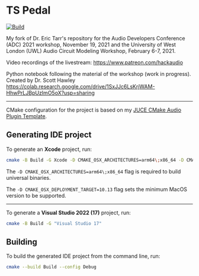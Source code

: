 # TS Pedal

[![Build](https://img.shields.io/github/workflow/status/anthonyalfimov/TSPedal/Validation/main?logo=github)](https://github.com/anthonyalfimov/TSPedal/actions)

My fork of Dr. Eric Tarr's repository for the Audio Developers Conference (ADC) 2021 workshop, November 19, 2021
and the University of West London (UWL) Audio Circuit Modeling Workshop, February 6-7, 2021.

Video recordings of the livestream: https://www.patreon.com/hackaudio

Python notebook following the material of the workshop (work in progress). Created by Dr. Scott Hawley
https://colab.research.google.com/drive/1SxJJc6LsKrjWAM-HhwPrLJBpUzImO5oX?usp=sharing

---

CMake configuration for the project is based on my [JUCE CMake Audio Plugin Template](https://github.com/anthonyalfimov/JUCE-CMake-Plugin-Template).

## Generating IDE project

To generate an **Xcode** project, run:
```sh
cmake -B Build -G Xcode -D CMAKE_OSX_ARCHITECTURES=arm64\;x86_64 -D CMAKE_OSX_DEPLOYMENT_TARGET=10.13
```
The `-D CMAKE_OSX_ARCHITECTURES=arm64\;x86_64` flag is required to build universal binaries.

The `-D CMAKE_OSX_DEPLOYMENT_TARGET=10.13` flag sets the minimum MacOS version to be supported.

---

To generate a **Visual Studio 2022 (17)** project, run:
```sh
cmake -B Build -G "Visual Studio 17"
```

## Building

To build the generated IDE project from the command line, run:
```sh
cmake --build Build --config Debug
```